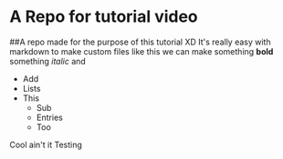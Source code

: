 # A Repo for tutorial video
##A repo made for the purpose of this tutorial XD
It's really easy with markdown to make custom files like this we can make something **bold** something *italic* and
 - Add 
 - Lists
 - This
   - Sub
   - Entries
   - Too
   
Cool ain't it
Testing

